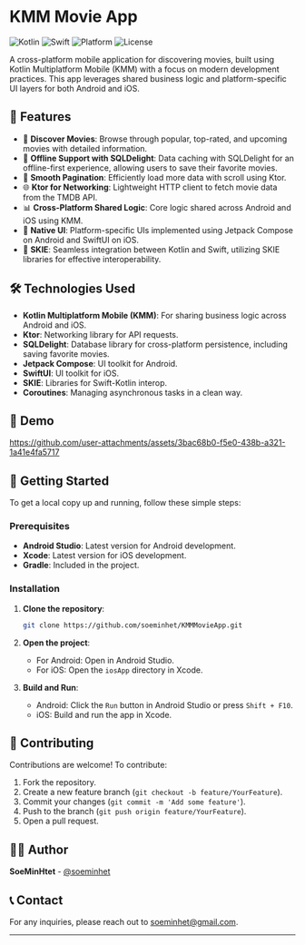 # KMM Movie App

![Kotlin](https://img.shields.io/badge/Kotlin-2.0.0-blueviolet.svg)
![Swift](https://img.shields.io/badge/Swift-5.0-orange.svg)
![Platform](https://img.shields.io/badge/Platform-KMM-blue.svg)
![License](https://img.shields.io/badge/License-MIT-yellow.svg)

A cross-platform mobile application for discovering movies, built using Kotlin Multiplatform Mobile (KMM) with a focus on modern development practices. This app leverages shared business logic and platform-specific UI layers for both Android and iOS.

## 📱 Features

- 🎥 **Discover Movies**: Browse through popular, top-rated, and upcoming movies with detailed information.
- 💾 **Offline Support with SQLDelight**: Data caching with SQLDelight for an offline-first experience, allowing users to save their favorite movies.
- 🧭 **Smooth Pagination**: Efficiently load more data with scroll using Ktor.
- 🌐 **Ktor for Networking**: Lightweight HTTP client to fetch movie data from the TMDB API.
- 📊 **Cross-Platform Shared Logic**: Core logic shared across Android and iOS using KMM.
- 📱 **Native UI**: Platform-specific UIs implemented using Jetpack Compose on Android and SwiftUI on iOS.
- 🔄 **SKIE**: Seamless integration between Kotlin and Swift, utilizing SKIE libraries for effective interoperability.

## 🛠️ Technologies Used

- **Kotlin Multiplatform Mobile (KMM)**: For sharing business logic across Android and iOS.
- **Ktor**: Networking library for API requests.
- **SQLDelight**: Database library for cross-platform persistence, including saving favorite movies.
- **Jetpack Compose**: UI toolkit for Android.
- **SwiftUI**: UI toolkit for iOS.
- **SKIE**: Libraries for Swift-Kotlin interop.
- **Coroutines**: Managing asynchronous tasks in a clean way.

## 🎥 Demo

https://github.com/user-attachments/assets/3bac68b0-f5e0-438b-a321-1a41e4fa5717

## 🚀 Getting Started

To get a local copy up and running, follow these simple steps:

### Prerequisites

- **Android Studio**: Latest version for Android development.
- **Xcode**: Latest version for iOS development.
- **Gradle**: Included in the project.

### Installation

1. **Clone the repository**:

    ```bash
    git clone https://github.com/soeminhet/KMMMovieApp.git
    ```

2. **Open the project**:
    - For Android: Open in Android Studio.
    - For iOS: Open the `iosApp` directory in Xcode.

3. **Build and Run**:
    - Android: Click the `Run` button in Android Studio or press `Shift + F10`.
    - iOS: Build and run the app in Xcode.

## 🤝 Contributing

Contributions are welcome! To contribute:

1. Fork the repository.
2. Create a new feature branch (`git checkout -b feature/YourFeature`).
3. Commit your changes (`git commit -m 'Add some feature'`).
4. Push to the branch (`git push origin feature/YourFeature`).
5. Open a pull request.

## 🧑‍💻 Author

**SoeMinHtet** - [@soeminhet](https://github.com/soeminhet)

## 📞 Contact

For any inquiries, please reach out to [soeminhet@gmail.com](mailto:soeminhet@gmail.com).

---
